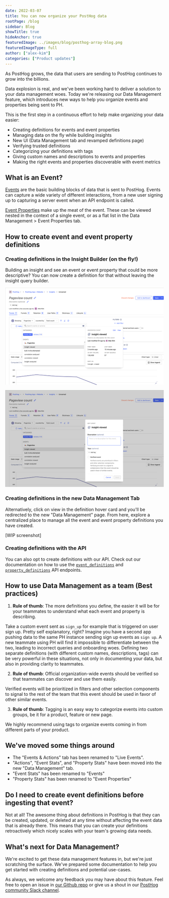 ```yaml
---
date: 2022-03-07
title: You can now organize your PostHog data
rootPage: /blog
sidebar: Blog
showTitle: true
hideAnchor: true
featuredImage: ../images/blog/posthog-array-blog.png
featuredImageType: full
author: ["alex-kim"]
categories: ["Product updates"]
---
```


As PostHog grows, the data that users are sending to PostHog continues to grow into the billions.

Data explosion is real, and we've been working hard to deliver a solution to your data management woes. Today we're releasing our Data Management feature, which introduces new ways to help you organize events and properties being sent to PH. 

This is the first step in a continuous effort to help make organizing your data easier:

- Creating definitions for events and event properties
- Managing data on the fly while building insights
- New UI (Data Management tab and revamped definitions page)
- Verifying trusted definitions
- Categorizing your definitions with tags
- Giving custom names and descriptions to events and properties
- Making the right events and properties discoverable with event metrics

## What is an Event?

[Events](/docs/user-guides/events) are the basic building blocks of data that is sent to PostHog. Events can capture a wide variety of different interactions, from a new user signing up to capturing a server event when an API endpoint is called.

[Event Properties](/docs/user-guides/events#event-properties) make up the meat of the event. These can be viewed nested in the context of a single event, or as a flat list in the Data Management > Event Properties tab.

## How to create event and event property definitions

### Creating definitions in the Insight Builder (on the fly!)

Building an insight and see an event or event property that could be more descriptive? You can now create a definition for that without leaving the insight query builder.

![PostHog - read definition hover card](../images/blog/data-management-feature/read_definition_card.png)

![PostHog - write definition hover card](../images/blog/data-management-feature/write_definition_card.png)

### Creating definitions in the new Data Management Tab

Alternatively, click on view in the definition hover card and you'll be redirected to the new "Data Management" page. From here, explore a centralized place to manage all the event and event property definitions you have created.

[WIP screenshot]

### Creating definitions with the API

You can also opt to create definitions with our API. Check out our documentation on how to use the [`event_definitions`](/docs/api/event-definitions) and [`property_definitions`](/docs/api/property-definitions) API endpoints.

## How to use Data Management as a team (Best practices)

1. **Rule of thumb**: The more definitions you define, the easier it will be for your teammates to understand what each event and property is describing. 

Take a custom event sent as `sign_up` for example that is triggered on user sign up. Pretty self explanatory, right? Imagine you have a second app pushing data to the same PH instance sending sign up events as `sign up`. A new teammate using PH will find it impossible to differentiate between the two, leading to incorrect queries and onboarding woes. Defining two separate definitions (with different custom names, descriptions, tags) can be very powerful in these situations, not only in documenting your data, but also in providing clarity to teammates.

2. **Rule of thumb**: Official organization-wide events should be verified so that teammates can discover and use them easily. 

Verified events will be prioritized in filters and other selection components to signal to the rest of the team that this event should be used in favor of other similar events.

3. **Rule of thumb**: Tagging is an easy way to categorize events into custom groups, be it for a product, feature or new page. 

We highly recommend using tags to organize events coming in from different parts of your product. 

## We've moved some things around

- The "Events & Actions" tab has been renamed to "Live Events".
- "Actions", "Event Stats", and "Property Stats" have been moved into the new "Data Management" tab.
- "Event Stats" has been renamed to "Events"
- "Property Stats" has been renamed to "Event Properties"

## Do I need to create event definitions before ingesting that event?

Not at all! The awesome thing about definitions in PostHog is that they can be created, updated, or deleted at any time without affecting the event data that is already there. This means that you can create your definitions retroactively which nicely scales with your team's growing data needs.

## What's next for Data Management?

We're excited to get these data management features in, but we're just scratching the surface. We've prepared some documentation to help you get started with creating definitions and potential use-cases.

As always, we welcome any feedback you may have about this feature. Feel free to open an issue in [our Github repo](https://github.com/PostHog/posthog) or give us a shout in our [PostHog community Slack channel](/slack).

